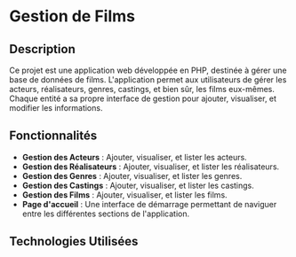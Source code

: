 # Gestion de Films

## Description

Ce projet est une application web développée en PHP, destinée à gérer une base de données de films. L'application permet aux utilisateurs de gérer les acteurs, réalisateurs, genres, castings, et bien sûr, les films eux-mêmes. Chaque entité a sa propre interface de gestion pour ajouter, visualiser, et modifier les informations.

## Fonctionnalités

- **Gestion des Acteurs** : Ajouter, visualiser, et lister les acteurs.
- **Gestion des Réalisateurs** : Ajouter, visualiser, et lister les réalisateurs.
- **Gestion des Genres** : Ajouter, visualiser, et lister les genres.
- **Gestion des Castings** : Ajouter, visualiser, et lister les castings.
- **Gestion des Films** : Ajouter, visualiser, et lister les films.
- **Page d'accueil** : Une interface de démarrage permettant de naviguer entre les différentes sections de l'application.

## Technologies Utilisées
